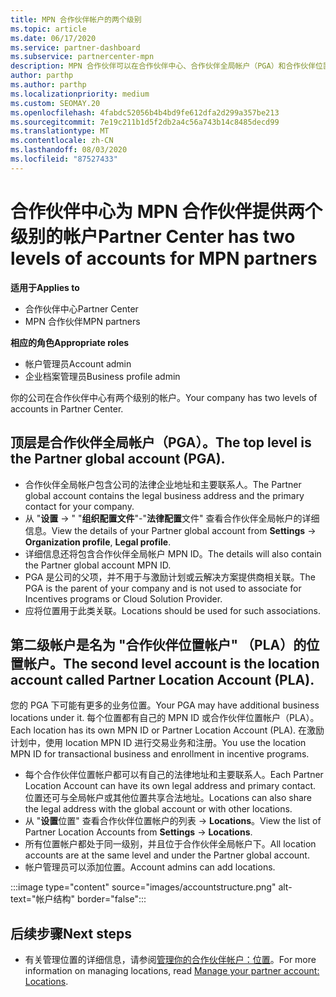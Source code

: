 ```yaml
---
title: MPN 合作伙伴帐户的两个级别
ms.topic: article
ms.date: 06/17/2020
ms.service: partner-dashboard
ms.subservice: partnercenter-mpn
description: MPN 合作伙伴可以在合作伙伴中心、合作伙伴全局帐户（PGA）和合作伙伴位置帐户（PLA）中了解两个帐户级别。
author: parthp
ms.author: parthp
ms.localizationpriority: medium
ms.custom: SEOMAY.20
ms.openlocfilehash: 4fabdc52056b4b4bd9fe612dfa2d299a357be213
ms.sourcegitcommit: 7e19c211b1d5f2db2a4c56a743b14c8485decd99
ms.translationtype: MT
ms.contentlocale: zh-CN
ms.lasthandoff: 08/03/2020
ms.locfileid: "87527433"
---
```

# <a name="partner-center-has-two-levels-of-accounts-for-mpn-partners"></a><span data-ttu-id="29670-103">合作伙伴中心为 MPN 合作伙伴提供两个级别的帐户</span><span class="sxs-lookup"><span data-stu-id="29670-103">Partner Center has two levels of accounts for MPN partners</span></span>

<span data-ttu-id="29670-104">**适用于**</span><span class="sxs-lookup"><span data-stu-id="29670-104">**Applies to**</span></span>

- <span data-ttu-id="29670-105">合作伙伴中心</span><span class="sxs-lookup"><span data-stu-id="29670-105">Partner Center</span></span>
- <span data-ttu-id="29670-106">MPN 合作伙伴</span><span class="sxs-lookup"><span data-stu-id="29670-106">MPN partners</span></span>

<span data-ttu-id="29670-107">**相应的角色**</span><span class="sxs-lookup"><span data-stu-id="29670-107">**Appropriate roles**</span></span>

- <span data-ttu-id="29670-108">帐户管理员</span><span class="sxs-lookup"><span data-stu-id="29670-108">Account admin</span></span>
- <span data-ttu-id="29670-109">企业档案管理员</span><span class="sxs-lookup"><span data-stu-id="29670-109">Business profile admin</span></span>


<span data-ttu-id="29670-110">你的公司在合作伙伴中心有两个级别的帐户。</span><span class="sxs-lookup"><span data-stu-id="29670-110">Your company has two levels of accounts in Partner Center.</span></span>

## <a name="the-top-level-is-the-partner-global-account-pga"></a><span data-ttu-id="29670-111">顶层是合作伙伴全局帐户（PGA）。</span><span class="sxs-lookup"><span data-stu-id="29670-111">The top level is the Partner global account (PGA).</span></span>

- <span data-ttu-id="29670-112">合作伙伴全局帐户包含公司的法律企业地址和主要联系人。</span><span class="sxs-lookup"><span data-stu-id="29670-112">The Partner global account contains the legal business address and the primary contact for your company.</span></span> 
- <span data-ttu-id="29670-113">从 "**设置**  ->  " "**组织配置文件**"-"**法律配置**文件" 查看合作伙伴全局帐户的详细信息。</span><span class="sxs-lookup"><span data-stu-id="29670-113">View the details of your Partner global account from **Settings** -> **Organization profile**, **Legal profile**.</span></span>
- <span data-ttu-id="29670-114">详细信息还将包含合作伙伴全局帐户 MPN ID。</span><span class="sxs-lookup"><span data-stu-id="29670-114">The details will also contain the Partner global account MPN ID.</span></span> 
- <span data-ttu-id="29670-115">PGA 是公司的父项，并不用于与激励计划或云解决方案提供商相关联。</span><span class="sxs-lookup"><span data-stu-id="29670-115">The PGA is the parent of your company and is not used to associate for Incentives programs or Cloud Solution Provider.</span></span> 
- <span data-ttu-id="29670-116">应将位置用于此类关联。</span><span class="sxs-lookup"><span data-stu-id="29670-116">Locations should be used for such associations.</span></span>

## <a name="the-second-level-account-is-the-location-account-called-partner-location-account-pla"></a><span data-ttu-id="29670-117">第二级帐户是名为 "合作伙伴位置帐户" （PLA）的位置帐户。</span><span class="sxs-lookup"><span data-stu-id="29670-117">The second level account is the location account called Partner Location Account (PLA).</span></span>

<span data-ttu-id="29670-118">您的 PGA 下可能有更多的业务位置。</span><span class="sxs-lookup"><span data-stu-id="29670-118">Your PGA may have additional business locations under it.</span></span> <span data-ttu-id="29670-119">每个位置都有自己的 MPN ID 或合作伙伴位置帐户（PLA）。</span><span class="sxs-lookup"><span data-stu-id="29670-119">Each location has its own MPN ID or Partner Location Account (PLA).</span></span> <span data-ttu-id="29670-120">在激励计划中，使用 location MPN ID 进行交易业务和注册。</span><span class="sxs-lookup"><span data-stu-id="29670-120">You use the location MPN ID for transactional business and enrollment in incentive programs.</span></span>

- <span data-ttu-id="29670-121">每个合作伙伴位置帐户都可以有自己的法律地址和主要联系人。</span><span class="sxs-lookup"><span data-stu-id="29670-121">Each Partner Location Account can have its own legal address and primary contact.</span></span> <span data-ttu-id="29670-122">位置还可与全局帐户或其他位置共享合法地址。</span><span class="sxs-lookup"><span data-stu-id="29670-122">Locations can also share the legal address with the global account or with other locations.</span></span>
- <span data-ttu-id="29670-123">从 "**设置**位置" 查看合作伙伴位置帐户的列表  ->  **Locations**。</span><span class="sxs-lookup"><span data-stu-id="29670-123">View the list of Partner Location Accounts from **Settings** -> **Locations**.</span></span>
- <span data-ttu-id="29670-124">所有位置帐户都处于同一级别，并且位于合作伙伴全局帐户下。</span><span class="sxs-lookup"><span data-stu-id="29670-124">All location accounts are at the same level and under the Partner global account.</span></span>
- <span data-ttu-id="29670-125">帐户管理员可以添加位置。</span><span class="sxs-lookup"><span data-stu-id="29670-125">Account admins can add locations.</span></span>

:::image type="content" source="images/accountstructure.png" alt-text="帐户结构" border="false":::

## <a name="next-steps"></a><span data-ttu-id="29670-127">后续步骤</span><span class="sxs-lookup"><span data-stu-id="29670-127">Next steps</span></span>

- <span data-ttu-id="29670-128">有关管理位置的详细信息，请参阅[管理你的合作伙伴帐户：位置](manage-locations.md)。</span><span class="sxs-lookup"><span data-stu-id="29670-128">For more information on managing locations, read [Manage your partner account: Locations](manage-locations.md).</span></span>
